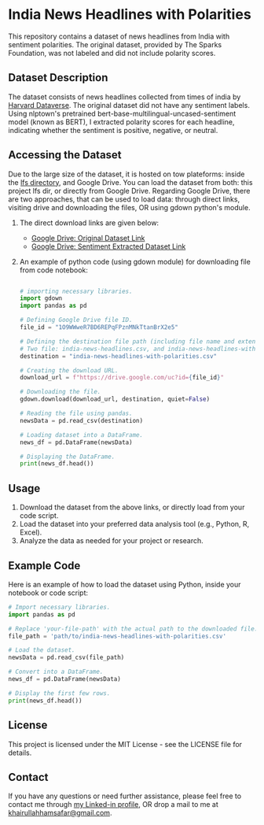 # India News Headlines with Polarities

This repository contains a dataset of news headlines from India with sentiment polarities. The original dataset, provided by The Sparks Foundation, was not labeled and did not include polarity scores.

## Dataset Description

The dataset consists of news headlines collected from times of india by [Harvard Dataverse](https://dataverse.harvard.edu/). The original dataset did not have any sentiment labels. Using nlptown's pretrained bert-base-multilingual-uncased-sentiment model (known as BERT), I extracted polarity scores for each headline, indicating whether the sentiment is positive, negative, or neutral.

## Accessing the Dataset

Due to the large size of the dataset, it is hosted on tow plateforms: inside the [lfs directory](../lfs), and Google Drive. You can load the dataset from both: this project lfs dir, or directly from Google Drive. Regarding Google Drive, there are two approaches, that can be used to load data: through direct links, visiting drive and downloading the files, OR using gdown python's module.

1. The direct download links are given below:
   - [Google Drive: Original Dataset Link](https://drive.google.com/file/d/1Pl5_1iRbdcZTgzN21fPEZmwXmf4eZVOJ/view?usp=sharing)
   - [Google Drive: Sentiment Extracted Dataset Link](https://drive.google.com/file/d/1O9WWweR7BD6REPqFPznMNkTtanBrX2e5/view?usp=sharing)

2. An example of python code (using gdown module) for downloading file from code notebook:
   ```python

   # importing necessary libraries.
   import gdown
   import pandas as pd

   # Defining Google Drive file ID.
   file_id = "1O9WWweR7BD6REPqFPznMNkTtanBrX2e5"

   # Defining the destination file path (including file name and extension).
   # Two file: india-news-headlines.csv, and india-news-headlines-with-polarities.csv
   destination = "india-news-headlines-with-polarities.csv"

   # Creating the download URL.
   download_url = f"https://drive.google.com/uc?id={file_id}"

   # Downloading the file.
   gdown.download(download_url, destination, quiet=False)

   # Reading the file using pandas.
   newsData = pd.read_csv(destination)

   # Loading dataset into a DataFrame.
   news_df = pd.DataFrame(newsData)

   # Displaying the DataFrame.
   print(news_df.head())

   ```

## Usage

1. Download the dataset from the above links, or directly load from your code script.
2. Load the dataset into your preferred data analysis tool (e.g., Python, R, Excel).
3. Analyze the data as needed for your project or research.

## Example Code

Here is an example of how to load the dataset using Python, inside your notebook or code script:

```python
# Import necessary libraries.
import pandas as pd

# Replace 'your-file-path' with the actual path to the downloaded file.
file_path = 'path/to/india-news-headlines-with-polarities.csv'

# Load the dataset.
newsData = pd.read_csv(file_path)

# Convert into a DataFrame.
news_df = pd.DataFrame(newsData)

# Display the first few rows.
print(news_df.head())
```


## License

This project is licensed under the MIT License - see the LICENSE file for details.

## Contact

If you have any questions or need further assistance, please feel free to contact me through [my Linked-in profile](https://www.linkedin.com/in/khairullah-hamsafar), OR drop a mail to me at <a href="mailto:khairullahhamsafar@gmail.com">khairullahhamsafar@gmail.com</a>.
